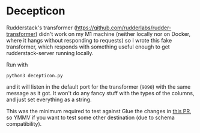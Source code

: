 # Decepticon

Rudderstack's transformer (https://github.com/rudderlabs/rudder-transformer)
didn't work on my M1 machine (neither locally nor on Docker, where it hangs
without responding to requests) so I wrote this fake transformer, which responds
with something useful enough to get rudderstack-server running locally.

Run with

```
python3 decepticon.py
```

and it will listen in the default port for the transformer (`9090`) with the same
message as it got. It won't do any fancy stuff with the types of the columns, and
just set everything as a string.

This was the minimum required to test against Glue the changes in [this PR](https://github.com/rudderlabs/rudder-server/pull/1571),
so YMMV if you want to test some other destination (due to schema compatibility).
